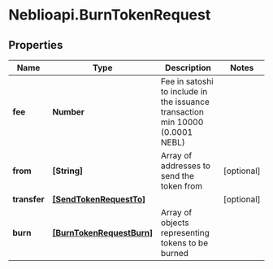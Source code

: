 # Neblioapi.BurnTokenRequest

## Properties
Name | Type | Description | Notes
------------ | ------------- | ------------- | -------------
**fee** | **Number** | Fee in satoshi to include in the issuance transaction min 10000 (0.0001 NEBL) | 
**from** | **[String]** | Array of addresses to send the token from | [optional] 
**transfer** | [**[SendTokenRequestTo]**](SendTokenRequestTo.md) |  | [optional] 
**burn** | [**[BurnTokenRequestBurn]**](BurnTokenRequestBurn.md) | Array of objects representing tokens to be burned | 


